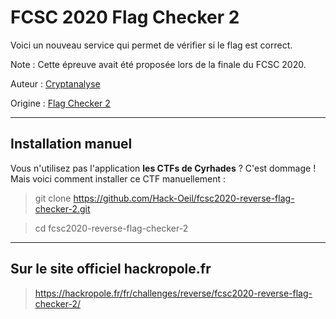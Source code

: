# FCSC 2020 Flag Checker 2

Voici un nouveau service qui permet de vérifier si le flag est correct.

Note : Cette épreuve avait été proposée lors de la finale du FCSC 2020.



Auteur : [Cryptanalyse](https://twitter.com/Cryptanalyse)

Origine : [Flag Checker 2](https://hackropole.fr/fr/challenges/reverse/fcsc2020-reverse-flag-checker-2/)


-----------

## Installation manuel
Vous n'utilisez pas l'application **les CTFs de Cyrhades** ? C'est dommage !
Mais voici comment installer ce CTF manuellement :

> git clone https://github.com/Hack-Oeil/fcsc2020-reverse-flag-checker-2.git

> cd fcsc2020-reverse-flag-checker-2


-----------

## Sur le site officiel hackropole.fr
> https://hackropole.fr/fr/challenges/reverse/fcsc2020-reverse-flag-checker-2/